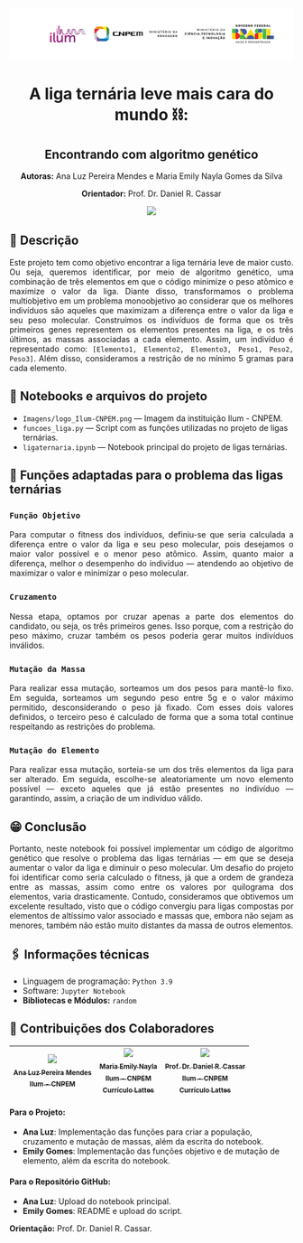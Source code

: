 <div align="center">
  <img src="Imagens/logo_Ilum-CNPEM.png" alt="Descrição da imagem" width="1000"/>
</div>

<h1 align="center">A liga ternária leve mais cara do mundo ⛓️:</h1>
<h2 align="center">Encontrando com algoritmo genético</h2>

<p align="center"><strong>Autoras:</strong> Ana Luz Pereira Mendes e Maria Emily Nayla Gomes da Silva</p>
<p align="center"><strong>Orientador:</strong> Prof. Dr. Daniel R. Cassar</p>


<p align="center">
<img loading="lazy" src="http://img.shields.io/static/v1?label=STATUS&message=EM%20DESENVOLVIMENTO&color=GREEN&style=for-the-badge"/>
</p>


## 📝 Descrição
<p align="justify">
Este projeto tem como objetivo encontrar a liga ternária leve de maior custo. Ou seja, queremos identificar, por meio de algoritmo genético, uma combinação de três elementos em que o código minimize o peso atômico e maximize o valor da liga. Diante disso, transformamos o problema multiobjetivo em um problema monoobjetivo ao considerar que os melhores indivíduos são aqueles que maximizam a diferença entre o valor da liga e seu peso molecular. Construímos os indivíduos de forma que os três primeiros genes representem os elementos presentes na liga, e os três últimos, as massas associadas a cada elemento. Assim, um indivíduo é representado como: <code>[Elemento1, Elemento2, Elemento3, Peso1, Peso2, Peso3]</code>. Além disso, consideramos a restrição de no mínimo 5 gramas para cada elemento.
</p>

## 📔 Notebooks e arquivos do projeto
* `Imagens/logo_Ilum-CNPEM.png` — Imagem da instituição Ilum - CNPEM.  
* `funcoes_liga.py` — Script com as funções utilizadas no projeto de ligas ternárias.  
* `ligaternaria.ipynb` — Notebook principal do projeto de ligas ternárias.

## 🪼 Funções adaptadas para o problema das ligas ternárias

### <code>Função Objetivo</code>  
<p align="justify">
Para computar o fitness dos indivíduos, definiu-se que seria calculada a diferença entre o valor da liga e seu peso molecular, pois desejamos o maior valor possível e o menor peso atômico. Assim, quanto maior a diferença, melhor o desempenho do indivíduo — atendendo ao objetivo de maximizar o valor e minimizar o peso molecular.
</p>

### <code>Cruzamento</code>  
<p align="justify">
Nessa etapa, optamos por cruzar apenas a parte dos elementos do candidato, ou seja, os três primeiros genes. Isso porque, com a restrição do peso máximo, cruzar também os pesos poderia gerar muitos indivíduos inválidos.
</p>

### <code>Mutação da Massa</code>  
<p align="justify">
Para realizar essa mutação, sorteamos um dos pesos para mantê-lo fixo. Em seguida, sorteamos um segundo peso entre 5g e o valor máximo permitido, desconsiderando o peso já fixado. Com esses dois valores definidos, o terceiro peso é calculado de forma que a soma total continue respeitando as restrições do problema.
</p>

### <code>Mutação do Elemento</code>  
<p align="justify">
Para realizar essa mutação, sorteia-se um dos três elementos da liga para ser alterado. Em seguida, escolhe-se aleatoriamente um novo elemento possível — exceto aqueles que já estão presentes no indivíduo — garantindo, assim, a criação de um indivíduo válido.
</p>

## 😁 Conclusão
<p align="justify">
Portanto, neste notebook foi possível implementar um código de algoritmo genético que resolve o problema das ligas ternárias — em que se deseja aumentar o valor da liga e diminuir o peso molecular. Um desafio do projeto foi identificar como seria calculado o fitness, já que a ordem de grandeza entre as massas, assim como entre os valores por quilograma dos elementos, varia drasticamente. Contudo, consideramos que obtivemos um excelente resultado, visto que o código convergiu para ligas compostas por elementos de altíssimo valor associado e massas que, embora não sejam as menores, também não estão muito distantes da massa de outros elementos. </p>

## 🖇️ Informações técnicas
* Linguagem de programação: `Python 3.9`
* Software:  `Jupyter Notebook`
* **Bibliotecas e Módulos:** `random`

## 🧠 Contribuições dos Colaboradores
| [<img loading="lazy" src="https://avatars.githubusercontent.com/u/172425049?v=4" width=115><br><sub>Ana Luz Pereira Mendes</sub>](https://github.com/LuzMendes)<br> [<sub>Ilum - CNPEM</sub>](https://ilum.cnpem.br/)<br> | [<img loading="lazy" src="https://avatars.githubusercontent.com/u/172424897?v=4" width=115><br><sub> Maria Emily Nayla</sub>](https://github.com/MEmilyGomes)<br> [<sub>Ilum - CNPEM</sub>](https://ilum.cnpem.br/)<br> [<sub>Currículo Lattes</sub>](http://lattes.cnpq.br/9482558334105708)<br> | [<img loading="lazy" src="https://github.com/user-attachments/assets/463d4753-7fa4-4a42-aa54-409e4150bb51" width=115><br> <sub> Prof. Dr. Daniel R. Cassar </sub>](https://github.com/drcassar)<br> [<sub>Ilum - CNPEM</sub>](https://ilum.cnpem.br/)<br> [<sub>Currículo Lattes</sub>](http://lattes.cnpq.br/1717397276752482) | 
| :---: | :---: | :---: | 


#### Para o Projeto:
* **Ana Luz**: Implementação das funções para criar a população, cruzamento e mutação de massas, além da escrita do notebook.  
* **Emily Gomes**: Implementação das funções objetivo e de mutação de elemento, além da escrita do notebook.

#### Para o Repositório GitHub:
* **Ana Luz**: Upload do notebook principal.  
* **Emily Gomes**: README e upload do script.

**Orientação:** Prof. Dr. Daniel R. Cassar.
